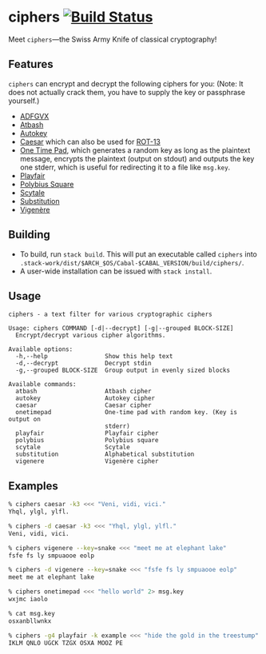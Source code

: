 # ciphers [![Build Status](https://travis-ci.org/kmein/ciphers.svg?branch=master)](https://travis-ci.org/kmein/ciphers)

Meet `ciphers`—the Swiss Army Knife of classical cryptography!

## Features
`ciphers` can encrypt and decrypt the following ciphers for you:
(Note: It does not actually crack them, you have to supply the key or passphrase yourself.)

* [ADFGVX](https://en.wikipedia.org/wiki/ADFGVX_cipher)
* [Atbash](https://en.wikipedia.org/wiki/Atbash)
* [Autokey](https://en.wikipedia.org/wiki/Autokey_cipher)
* [Caesar](https://en.wikipedia.org/wiki/Caesar_cipher) which can also be used for [ROT-13](https://en.wikipedia.org/wiki/Rot13)
* [One Time Pad](https://en.wikipedia.org/wiki/One-time_pad), which generates a
  random key as long as the plaintext message, encrypts the plaintext (output on
  stdout) and outputs the key one stderr, which is useful for redirecting it to
  a file like `msg.key`.
* [Playfair](https://en.wikipedia.org/wiki/Playfair_cipher)
* [Polybius Square](https://en.wikipedia.org/wiki/Polybius_square)
* [Scytale](https://en.wikipedia.org/wiki/Scytale)
* [Substitution](#)
* [Vigenère](https://en.wikipedia.org/wiki/Vigen%C3%A8re_cipher)

## Building

* To build, run `stack build`. This will put an executable called `ciphers` into
  `.stack-work/dist/$ARCH_$OS/Cabal-$CABAL_VERSION/build/ciphers/`.
* A user-wide installation can be issued with `stack install`.

## Usage

```
ciphers - a text filter for various cryptographic ciphers

Usage: ciphers COMMAND [-d|--decrypt] [-g|--grouped BLOCK-SIZE]
  Encrypt/decrypt various cipher algorithms.

Available options:
  -h,--help                Show this help text
  -d,--decrypt             Decrypt stdin
  -g,--grouped BLOCK-SIZE  Group output in evenly sized blocks

Available commands:
  atbash                   Atbash cipher
  autokey                  Autokey cipher
  caesar                   Caesar cipher
  onetimepad               One-time pad with random key. (Key is output on
                           stderr)
  playfair                 Playfair cipher
  polybius                 Polybius square
  scytale                  Scytale
  substitution             Alphabetical substitution
  vigenere                 Vigenère cipher
```

## Examples

```sh
% ciphers caesar -k3 <<< "Veni, vidi, vici."
Yhql, ylgl, ylfl.

% ciphers -d caesar -k3 <<< "Yhql, ylgl, ylfl."
Veni, vidi, vici.

% ciphers vigenere --key=snake <<< "meet me at elephant lake"
fsfe fs ly smpuaooe eolp

% ciphers -d vigenere --key=snake <<< "fsfe fs ly smpuaooe eolp"
meet me at elephant lake

% ciphers onetimepad <<< "hello world" 2> msg.key
wxjmc iaolo

% cat msg.key
osxanbllwnkx

% ciphers -g4 playfair -k example <<< "hide the gold in the treestump"
IKLM QNLO UGCK TZGX OSXA MOOZ PE
```
